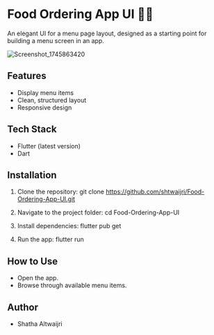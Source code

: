 # Food Ordering App UI 🍔📱
An elegant UI for a menu page layout, designed as a starting point for building a menu screen in an app.

![Screenshot_1745863420](https://github.com/user-attachments/assets/d8f251ca-2139-41dc-9099-4a7b3ed86cba)


## Features

- Display menu items 
- Clean, structured layout
- Responsive design

## Tech Stack 
- Flutter (latest version) 
- Dart

## Installation 
1.	Clone the repository: 
git clone https://github.com/shtwaijri/Food-Ordering-App-UI.git 

2.	Navigate to the project folder: 
cd  Food-Ordering-App-UI

3. Install dependencies: 
flutter pub get 

4.	Run the app: 
flutter run 

## How to Use 
- Open the app. 
- Browse through available menu items. 

## Author 
- Shatha Altwaijri 




